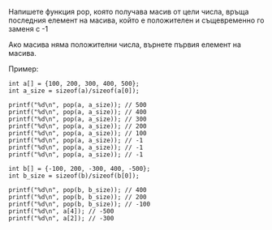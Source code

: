 Напишете функция pop, която получава масив от цели числа, връща последния елемент на масива, който е положителен и същевременно го заменя с -1

Ако масива няма положителни числа, върнете първия елемент на масива.

Пример:

```
int a[] = {100, 200, 300, 400, 500};
int a_size = sizeof(a)/sizeof(a[0]);

printf("%d\n", pop(a, a_size)); // 500
printf("%d\n", pop(a, a_size)); // 400
printf("%d\n", pop(a, a_size)); // 300
printf("%d\n", pop(a, a_size)); // 200
printf("%d\n", pop(a, a_size)); // 100
printf("%d\n", pop(a, a_size)); // -1
printf("%d\n", pop(a, a_size)); // -1
printf("%d\n", pop(a, a_size)); // -1

int b[] = {-100, 200, -300, 400, -500};
int b_size = sizeof(b)/sizeof(b[0]);

printf("%d\n", pop(b, b_size)); // 400
printf("%d\n", pop(b, b_size)); // 200
printf("%d\n", pop(b, b_size)); // -100
printf("%d\n", a[4]); // -500
printf("%d\n", a[2]); // -300
```
